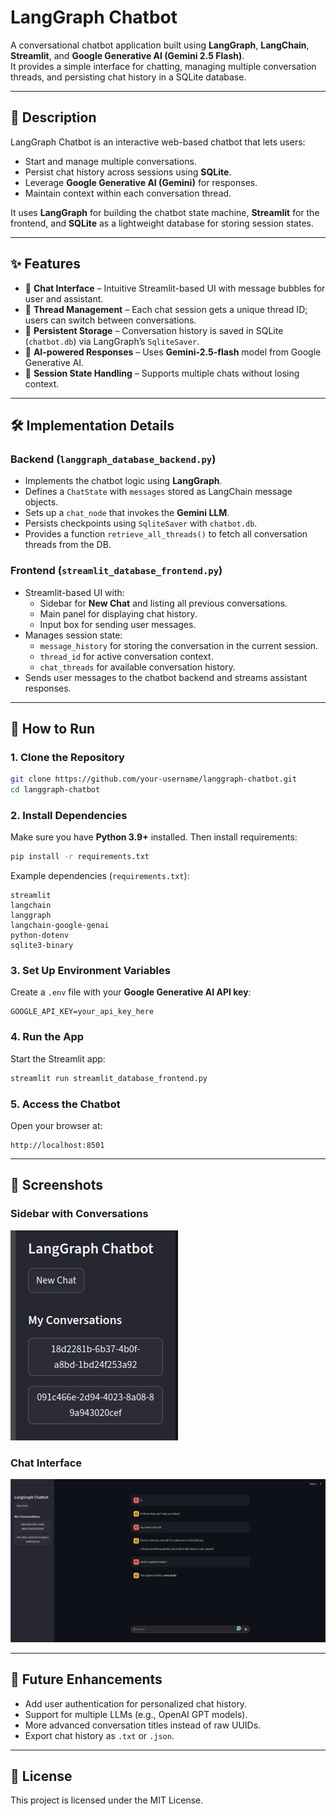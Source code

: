# LangGraph Chatbot

A conversational chatbot application built using **LangGraph**, **LangChain**, **Streamlit**, and **Google Generative AI (Gemini 2.5 Flash)**.  
It provides a simple interface for chatting, managing multiple conversation threads, and persisting chat history in a SQLite database.

---

## 📖 Description

LangGraph Chatbot is an interactive web-based chatbot that lets users:
- Start and manage multiple conversations.
- Persist chat history across sessions using **SQLite**.
- Leverage **Google Generative AI (Gemini)** for responses.
- Maintain context within each conversation thread.

It uses **LangGraph** for building the chatbot state machine, **Streamlit** for the frontend, and **SQLite** as a lightweight database for storing session states.

---

## ✨ Features

- 💬 **Chat Interface** – Intuitive Streamlit-based UI with message bubbles for user and assistant.
- 🧵 **Thread Management** – Each chat session gets a unique thread ID; users can switch between conversations.
- 💾 **Persistent Storage** – Conversation history is saved in SQLite (`chatbot.db`) via LangGraph’s `SqliteSaver`.
- 🤖 **AI-powered Responses** – Uses **Gemini-2.5-flash** model from Google Generative AI.
- 🔄 **Session State Handling** – Supports multiple chats without losing context.

---

## 🛠️ Implementation Details

### Backend (`langgraph_database_backend.py`)
- Implements the chatbot logic using **LangGraph**.
- Defines a `ChatState` with `messages` stored as LangChain message objects.
- Sets up a `chat_node` that invokes the **Gemini LLM**.
- Persists checkpoints using `SqliteSaver` with `chatbot.db`.
- Provides a function `retrieve_all_threads()` to fetch all conversation threads from the DB.

### Frontend (`streamlit_database_frontend.py`)
- Streamlit-based UI with:
  - Sidebar for **New Chat** and listing all previous conversations.
  - Main panel for displaying chat history.
  - Input box for sending user messages.
- Manages session state:
  - `message_history` for storing the conversation in the current session.
  - `thread_id` for active conversation context.
  - `chat_threads` for available conversation history.
- Sends user messages to the chatbot backend and streams assistant responses.

---

## 🚀 How to Run

### 1. Clone the Repository
```bash
git clone https://github.com/your-username/langgraph-chatbot.git
cd langgraph-chatbot
```

### 2. Install Dependencies
Make sure you have **Python 3.9+** installed. Then install requirements:
```bash
pip install -r requirements.txt
```

Example dependencies (`requirements.txt`):
```
streamlit
langchain
langgraph
langchain-google-genai
python-dotenv
sqlite3-binary
```

### 3. Set Up Environment Variables
Create a `.env` file with your **Google Generative AI API key**:
```
GOOGLE_API_KEY=your_api_key_here
```

### 4. Run the App
Start the Streamlit app:
```bash
streamlit run streamlit_database_frontend.py
```

### 5. Access the Chatbot
Open your browser at:
```
http://localhost:8501
```

---

## 📸 Screenshots

### Sidebar with Conversations
![Sidebar Screenshot](screenshots/screenshot1.png)

### Chat Interface
![Chat Screenshot](screenshots/screenshot2.png)

---

## 🔮 Future Enhancements
- Add user authentication for personalized chat history.
- Support for multiple LLMs (e.g., OpenAI GPT models).
- More advanced conversation titles instead of raw UUIDs.
- Export chat history as `.txt` or `.json`.

---

## 📜 License
This project is licensed under the MIT License.
